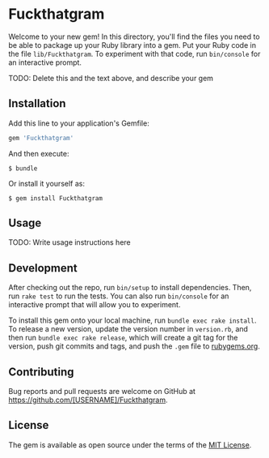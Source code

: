 # Fuckthatgram

Welcome to your new gem! In this directory, you'll find the files you need to be able to package up your Ruby library into a gem. Put your Ruby code in the file `lib/Fuckthatgram`. To experiment with that code, run `bin/console` for an interactive prompt.

TODO: Delete this and the text above, and describe your gem

## Installation

Add this line to your application's Gemfile:

```ruby
gem 'Fuckthatgram'
```

And then execute:

    $ bundle

Or install it yourself as:

    $ gem install Fuckthatgram

## Usage

TODO: Write usage instructions here

## Development

After checking out the repo, run `bin/setup` to install dependencies. Then, run `rake test` to run the tests. You can also run `bin/console` for an interactive prompt that will allow you to experiment.

To install this gem onto your local machine, run `bundle exec rake install`. To release a new version, update the version number in `version.rb`, and then run `bundle exec rake release`, which will create a git tag for the version, push git commits and tags, and push the `.gem` file to [rubygems.org](https://rubygems.org).

## Contributing

Bug reports and pull requests are welcome on GitHub at https://github.com/[USERNAME]/Fuckthatgram.


## License

The gem is available as open source under the terms of the [MIT License](http://opensource.org/licenses/MIT).

